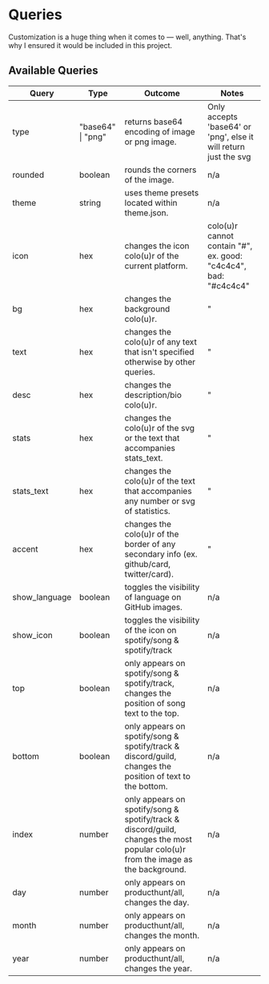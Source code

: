 # Queries

Customization is a huge thing when it comes to — well, anything. That's why I ensured it would be included in this project.

## Available Queries

| Query         | Type              | Outcome                                                                                                                           | Notes                                                            |
| ------------- | ----------------- | --------------------------------------------------------------------------------------------------------------------------------- | ---------------------------------------------------------------- |
| type          | "base64" \| "png" | returns base64 encoding of image or png image.                                                                                    | Only accepts 'base64' or 'png', else it will return just the svg |
| rounded       | boolean           | rounds the corners of the image.                                                                                                  | n/a                                                              |
| theme         | string            | uses theme presets located within theme.json.                                                                                     | n/a                                                              |
| icon          | hex               | changes the icon colo(u)r of the current platform.                                                                                | colo(u)r cannot contain "#", ex. good: "c4c4c4", bad: "#c4c4c4"  |
| bg            | hex               | changes the background colo(u)r.                                                                                                  | "                                                                |
| text          | hex               | changes the colo(u)r of any text that isn't specified otherwise by other queries.                                                  | "                                                                |
| desc          | hex               | changes the description/bio colo(u)r.                                                                                             | "                                                                |
| stats         | hex               | changes the colo(u)r of the svg or the text that accompanies stats_text.                                                          | "                                                                |
| stats_text    | hex               | changes the colo(u)r of the text that accompanies any number or svg of statistics.                                                | "                                                                |
| accent        | hex               | changes the colo(u)r of the border of any secondary info (ex. github/card, twitter/card).                                         | "                                                                |
| show_language | boolean           | toggles the visibility of language on GitHub images.                                                                              | n/a                                                              |
| show_icon     | boolean           | toggles the visibility of the icon on spotify/song & spotify/track                                                                | n/a                                                              |
| top           | boolean           | only appears on spotify/song & spotify/track, changes the position of song text to the top.                                       | n/a                                                              |
| bottom        | boolean           | only appears on spotify/song & spotify/track & discord/guild, changes the position of text to the bottom.                         | n/a                                                              |
| index         | number            | only appears on spotify/song & spotify/track & discord/guild, changes the most popular colo(u)r from the image as the background. | n/a                                                              |
| day           | number            | only appears on producthunt/all, changes the day.                                                                                 | n/a                                                              |
| month         | number            | only appears on producthunt/all, changes the month.                                                                               | n/a                                                              |
| year          | number            | only appears on producthunt/all, changes the year.                                                                                | n/a                                                              |